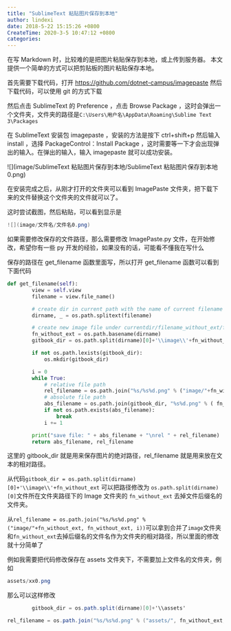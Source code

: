 ```yaml
---
title: "SublimeText 粘贴图片保存到本地"
author: lindexi
date: 2018-5-22 15:15:26 +0800
CreateTime: 2020-3-5 10:47:12 +0800
categories: 
---
```


在写 Markdown 时，比较难的是把图片粘贴保存到本地，或上传到服务器。
本文提供一个简单的方式可以把剪贴板的图片粘贴保存本地。

<!--more-->


<!-- csdn -->

首先需要下载代码，打开 https://github.com/dotnet-campus/imagepaste 然后下载代码，可以使用 git 的方式下载

然后点击 SublimeText 的 Preference ，点击 Browse Package ，这时会弹出一个文件夹，文件夹的路径是`C:\Users\用户名\AppData\Roaming\Sublime Text 3\Packages`

在 SublimeText 安装包 imagepaste ，安装的方法是按下 ctrl+shift+p 然后输入 install ，选择 PackageControl：Install Package ，这时需要等一下才会出现弹出的输入。在弹出的输入，输入 imagepaste 就可以成功安装。

![](image/SublimeText 粘贴图片保存到本地/SublimeText 粘贴图片保存到本地0.png) 

在安装完成之后，从刚才打开的文件夹可以看到 ImagePaste 文件夹，把下载下来的文件替换这个文件夹的文件就可以了。

这时尝试截图，然后粘贴，可以看到显示是

```csharp
![](image/文件名/文件名0.png) 
```

如果需要修改保存的文件路径，那么需要修改 ImagePaste.py 文件，在开始修改，希望你有一些 py 开发的经验，如果没有的话，可能看不懂我在写什么

保存的路径在 get_filename 函数里面写，所以打开 get_filename 函数可以看到下面代码

```python
def get_filename(self):
		view = self.view
		filename = view.file_name()

		# create dir in current path with the name of current filename
		dirname, _ = os.path.splitext(filename)

		# create new image file under currentdir/filename_without_ext/filename_without_ext%d.png
		fn_without_ext = os.path.basename(dirname)
		gitbook_dir = os.path.split(dirname)[0]+'\\image\\'+fn_without_ext

		if not os.path.lexists(gitbook_dir):
			os.mkdir(gitbook_dir)

		i = 0
		while True:
			# relative file path
			rel_filename = os.path.join("%s/%s%d.png" % ("image/"+fn_without_ext, fn_without_ext, i))
			# absolute file path
			abs_filename = os.path.join(gitbook_dir, "%s%d.png" % ( fn_without_ext, i))
			if not os.path.exists(abs_filename):
				break
			i += 1

		print("save file: " + abs_filename + "\nrel " + rel_filename)
		return abs_filename, rel_filename
```

这里的 gitbook_dir 就是用来保存图片的绝对路径，rel_filename 就是用来放在文本的相对路径。

从代码`gitbook_dir = os.path.split(dirname)[0]+'\\image\\'+fn_without_ext` 可以把路径修改为 `os.path.split(dirname)[0]`文件所在文件夹路径下的 Image 文件夹的 `fn_without_ext` 去掉文件后缀名的文件夹。

从`rel_filename = os.path.join("%s/%s%d.png" % ("image/"+fn_without_ext, fn_without_ext, i))`可以拿到合并了`image`文件夹和`fn_without_ext`去掉后缀名的文件名作为文件夹的相对路径，所以里面的修改就十分简单了

例如我需要把代码修改保存在 assets 文件夹下，不需要加上文件名的文件夹，例如

```csharp
assets/xx0.png
```

那么可以这样修改

```csharp
		gitbook_dir = os.path.split(dirname)[0]+'\\assets'

```

```csharp
rel_filename = os.path.join("%s/%s%d.png" % ("assets/", fn_without_ext, i))
```


